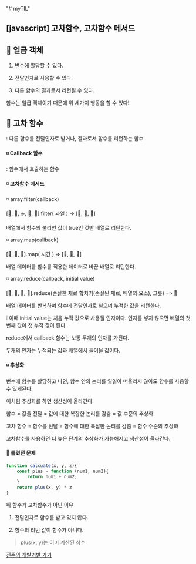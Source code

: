 "# myTIL" 
## [javascript] 고차함수, 고차함수 메서드  
 
## 📌 일급 객체 
1. 변수에 할당할 수 있다.

2. 전달인자로 사용할 수 있다.

3. 다른 함수의 결과로서 리턴될 수 있다.

 

함수는 일급 객체이기 때문에 위 세가지 행동을 할 수 있다!  


## 📌 고차 함수
: 다른 함수를 전달인자로 받거나, 결과로서 함수를 리턴하는 함수

 

#### ◽ Callback 함수
 : 함수에서 호출하는 함수

 
#### ◽ 고차함수 메서드
◽ array.filter(callback) 

  [🍔, 🍓, ☕, 🍑, 🍉].filter( 과일 )   =>   [🍓, 🍑, 🍉]

  배열에서 함수의 불리언 값이 true인 것만 배열로 리턴한다.

  
  
◽ array.map(callback)  

  [🐥, 🐛, 👶].map( 시간 )   =>   [🐓, 🦋, 👩]

  배열 데이터를 함수를 적용한 데이터로 바꾼 배열로 리턴한다.

   

◽ array.reduce(callback, initial value)  

  [🥦, 🥑, 🥬, 🍎].reduce(손질한 재료 합치기(손질된 재료, 배열의 요소), 그릇)   =>  🥗

  배열 데이터를 반복하며 함수에 전달인자로 넣으며 누적한 값을 리턴한다.  
  
   

  ❕ 이때 initial value는 처음 누적 값으로 사용될 인자이다. 인자를 넣지 않으면 배열의 첫번째 값이 첫 누적 값이 된다.  

   

  reduce에서 callback 함수는 보통 두개의 인자를 가진다.  

  두개의 인자는 누적되는 값과 배열에서 들어올 값이다.  

   

#### ◽ 추상화
변수에 함수를 할당하고 나면, 함수 안의 논리를 일일이 떠올리지 않아도 함수를 사용할 수 있게된다.  
  
이처럼 추상화를 하면 생산성이 올라간다.   

  
함수 = 값을 전달 = 값에 대한 복잡한 논리를 감춤 = 값 수준의 추상화  

  
고차 함수  = 함수를 전달 = 함수에 대한 복잡한 논리를 감춤 = 함수 수준의 추상화  

   

고차함수를 사용하면 더 높은 단계의 추상화가 가능해지고 생산성이 올라간다.  

 
  
   

#### 📝 틀렸던 문제
```javascript
function calcuate(x, y, z){
	const plus = function (num1, num2){
		return num1 + num2;
	}
	return plus(x, y) * z
}
```
위 함수가 고차함수가 아닌 이유  

1. 전달인자로 함수를 받고 있지 않다.

2. 함수의 리턴 값이 함수가 아니다.
  
> plus(x, y)는 이미 계산된 상수    

  
    
[진주의 개발괴발 가기](https://2realzoo.tistory.com/entry/S2-unit1-javascript-%EA%B3%A0%EC%B0%A8-%ED%95%A8%EC%88%98-%EA%B3%A0%EC%B0%A8%ED%95%A8%EC%88%98-%EB%A9%94%EC%84%9C%EB%93%9C)  

 
